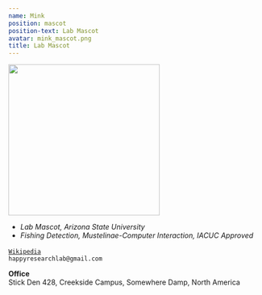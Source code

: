 ```yaml
---
name: Mink
position: mascot
position-text: Lab Mascot
avatar: mink_mascot.png
title: Lab Mascot
---
```


<img width="300" src="{{site.baseurl}}/images/people/{{page.avatar}}">

- _Lab Mascot, Arizona State University_<br>
- _Fishing Detection, Mustelinae-Computer Interaction, IACUC Approved_

<i class="fa fa-desktop"></i> <a href="https://en.wikipedia.org/wiki/Mink"> `Wikipedia`<a/>
<br>
<i class="fa fa-envelope-o"></i> `happyresearchlab@gmail.com`

**Office**<br>
Stick Den 428, Creekside Campus,
Somewhere Damp, North America




